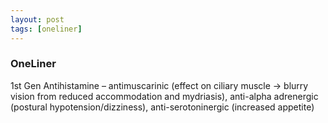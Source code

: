 ```yaml
---
layout: post
tags: [oneliner]
---
```



### OneLiner

1st Gen Antihistamine – antimuscarinic (effect on ciliary muscle -> blurry vision from reduced accommodation and mydriasis), anti-alpha adrenergic (postural hypotension/dizziness), anti-serotoninergic (increased appetite)
